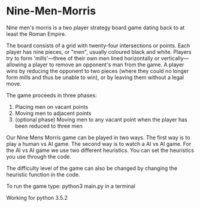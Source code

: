 # Nine-Men-Morris

Nine men's morris is a two player strategy board game dating back to at least the Roman Empire.

The board consists of a grid with twenty-four intersections or points. Each player has nine pieces, or "men", usually coloured black and white. Players try to form 'mills'—three of their own men lined horizontally or vertically—allowing a player to remove an opponent's man from the game. A player wins by reducing the opponent to two pieces (where they could no longer form mills and thus be unable to win), or by leaving them without a legal move.

The game proceeds in three phases:
1. Placing men on vacant points
2. Moving men to adjacent points
3. (optional phase) Moving men to any vacant point when the player has been reduced to three men

Our Nine Mens Morris game can be played in two ways. The first way is to play a human vs AI game. The second way is to watch a AI vs AI game. For the AI vs AI game we use two different heuristics. You can set the heuristics you use through the code.

The difficulty level of the game can also be changed by changing the heuristic function in the code.

To run the game type: python3 main.py in a terminal

Working for python 3.5.2
